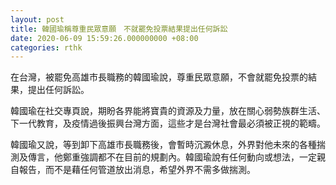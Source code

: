 ```yaml
---
layout: post
title: 韓國瑜稱尊重民眾意願　不就罷免投票結果提出任何訴訟
date: 2020-06-09 15:59:26.000000000 +08:00
categories: rthk
---
```


在台灣，被罷免高雄市長職務的韓國瑜說，尊重民眾意願，不會就罷免投票的結果，提出任何訴訟。

韓國瑜在社交專頁說，期盼各界能將寶貴的資源及力量，放在關心弱勢族群生活、下一代教育，及疫情過後振興台灣方面，這些才是台灣社會最必須被正視的範疇。

韓國瑜又說，等到卸下高雄市長職務後，會暫時沉澱休息，外界對他未來的各種揣測及傳言，他鄭重強調都不在目前的規劃內。韓國瑜說有任何動向或想法，一定親自報告，而不是藉任何管道放出消息，希望外界不需多做揣測。
